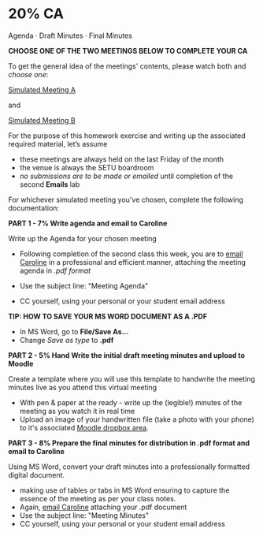 # 20% CA

Agenda · Draft Minutes · Final Minutes

**CHOOSE ONE OF THE TWO MEETINGS BELOW TO COMPLETE YOUR CA** 

To get the general idea of the meetings' contents, please watch both and *choose one*:

[Simulated Meeting A](https://www.youtube.com/watch?v=ItIpCy7o0L4) 

and

[Simulated Meeting B]( https://www.youtube.com/watch?v=-oXHqlKrBbQ) 



For the purpose of this homework exercise and writing up the associated required material, let’s assume 

- these meetings are always held on the last Friday of the month
- the venue is always the SETU boardroom
- *no submissions are to be made or emailed* until completion of the second **Emails** lab

For whichever simulated meeting you've chosen, complete the following documentation:

**PART 1 - 7% Write agenda and email to Caroline**

Write up the Agenda for your chosen meeting

- Following completion of the second class this week, you are to [email Caroline](mailto:caroline.cahill@setu.ie) in a professional and efficient manner, attaching the meeting agenda in *.pdf format*

- Use the subject line: "Meeting Agenda"
- CC yourself, using your personal or your student email address

**TIP: HOW TO SAVE YOUR MS WORD DOCUMENT AS A .PDF**

- In MS Word, go to **File/Save As...** 
- Change *Save as type* to **.pdf**

**PART 2 - 5% Hand Write the initial draft meeting minutes and upload to Moodle**

Create a template where you will use this template to handwrite the meeting minutes live as you attend this virtual meeting

- With pen & paper at the ready - write up the (legible!) minutes of the meeting as you watch it in real time
- Upload an image of your handwritten file (take a photo with your phone) to it's associated [Moodle dropbox area](https://moodle.wit.ie/course/view.php?id=200054&section=1).

**PART 3 - 8% Prepare the final minutes for distribution in .pdf format  and email to Caroline**

Using MS Word, convert your draft minutes into a professionally formatted digital document.

- making use of tables or tabs in MS Word ensuring to capture the essence of the meeting as per your class notes.
- Again, [email Caroline](mailto:caroline.cahill@setu.ie) attaching your .pdf document
- Use the subject line: "Meeting Minutes"
- CC yourself, using your personal or your student email address 
